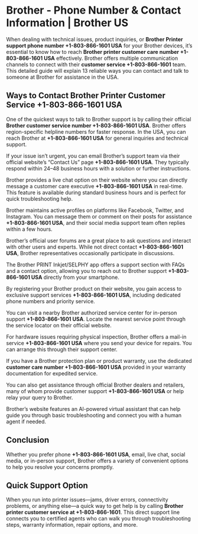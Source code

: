 <!DOCTYPE html>
<html lang="en">
<head>
  <meta charset="UTF-8">
  <meta name="viewport" content="width=device-width, initial-scale=1.0">
  <title>Brother - Phone Number & Contact Information | Brother US</title>
</head>
<body>
  <h1>Brother - Phone Number & Contact Information | Brother US</h1>

  <p>
    When dealing with technical issues, product inquiries, or <strong>Brother Printer support phone number +1-803-866-1601 USA</strong> for your Brother devices, it’s essential to know how to reach <strong>Brother printer customer care number +1-803-866-1601 USA</strong> effectively. Brother offers multiple communication channels to connect with their <strong>customer service +1-803-866-1601</strong> team. This detailed guide will explain 13 reliable ways you can contact and talk to someone at Brother for assistance in the USA.
  </p>

  <h2>Ways to Contact Brother Printer Customer Service +1-803-866-1601 USA</h2>

  <p>
    One of the quickest ways to talk to Brother support is by calling their official <strong>Brother customer service number +1-803-866-1601 USA</strong>. Brother offers region-specific helpline numbers for faster response. In the USA, you can reach Brother at <strong>+1-803-866-1601 USA</strong> for general inquiries and technical support.
  </p>

  <p>
    If your issue isn’t urgent, you can email Brother’s support team via their official website’s “Contact Us” page <strong>+1-803-866-1601 USA</strong>. They typically respond within 24–48 business hours with a solution or further instructions.
  </p>

  <p>
    Brother provides a live chat option on their website where you can directly message a customer care executive <strong>+1-803-866-1601 USA</strong> in real-time. This feature is available during standard business hours and is perfect for quick troubleshooting help.
  </p>

  <p>
    Brother maintains active profiles on platforms like Facebook, Twitter, and Instagram. You can message them or comment on their posts for assistance <strong>+1-803-866-1601 USA</strong>, and their social media support team often replies within a few hours.
  </p>

  <p>
    Brother’s official user forums are a great place to ask questions and interact with other users and experts. While not direct contact <strong>+1-803-866-1601 USA</strong>, Brother representatives occasionally participate in discussions.
  </p>

  <p>
    The Brother PRINT Inkjet/SELPHY app offers a support section with FAQs and a contact option, allowing you to reach out to Brother support <strong>+1-803-866-1601 USA</strong> directly from your smartphone.
  </p>

  <p>
    By registering your Brother product on their website, you gain access to exclusive support services <strong>+1-803-866-1601 USA</strong>, including dedicated phone numbers and priority service.
  </p>

  <p>
    You can visit a nearby Brother authorized service center for in-person support <strong>+1-803-866-1601 USA</strong>. Locate the nearest service point through the service locator on their official website.
  </p>

  <p>
    For hardware issues requiring physical inspection, Brother offers a mail-in service <strong>+1-803-866-1601 USA</strong> where you send your device for repairs. You can arrange this through their support center.
  </p>

  <p>
    If you have a Brother protection plan or product warranty, use the dedicated <strong>customer care number +1-803-866-1601 USA</strong> provided in your warranty documentation for expedited service.
  </p>

  <p>
    You can also get assistance through official Brother dealers and retailers, many of whom provide customer support <strong>+1-803-866-1601 USA</strong> or help relay your query to Brother.
  </p>

  <p>
    Brother’s website features an AI-powered virtual assistant that can help guide you through basic troubleshooting and connect you with a human agent if needed.
  </p>

  <h2>Conclusion</h2>
  <p>
    Whether you prefer phone <strong>+1-803-866-1601 USA</strong>, email, live chat, social media, or in-person support, Brother offers a variety of convenient options to help you resolve your concerns promptly.
  </p>

  <h2>Quick Support Option</h2>
  <p>
    When you run into printer issues—jams, driver errors, connectivity problems, or anything else—a quick way to get help is by calling <strong>Brother printer customer service at +1-803-866-1601</strong>. This direct support line connects you to certified agents who can walk you through troubleshooting steps, warranty information, repair options, and more.
  </p>

</body>
</html>
